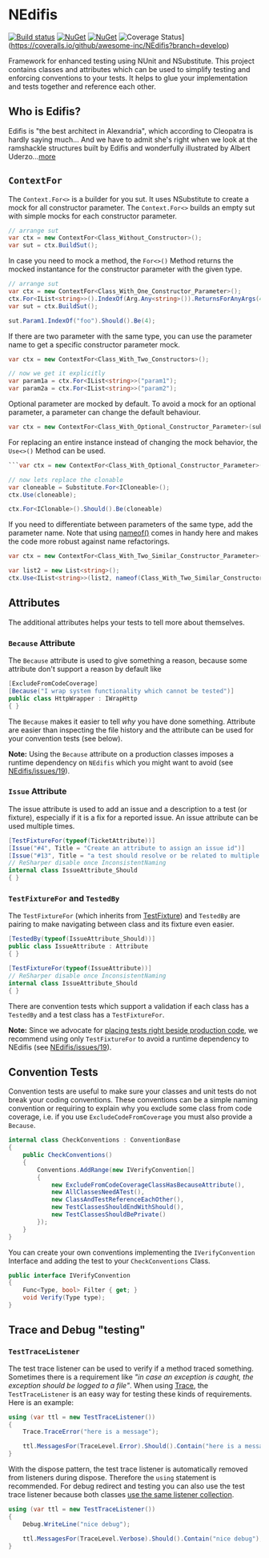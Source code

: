 # NEdifis

[![Build status](https://ci.appveyor.com/api/projects/status/u42b929walkd6086?svg=true)](https://ci.appveyor.com/project/awesome-inc-build/fluentassertions-autofac)
[![NuGet](https://img.shields.io/nuget/v/NEdifis.svg?style=flat-square)](https://www.nuget.org/packages/NEdifis/)
[![NuGet](https://img.shields.io/nuget/dt/NEdifis.svg?style=flat-square)](https://www.nuget.org/packages/NEdifis/)
![Coverage Status](https://coveralls.io/repos/github/awesome-inc/NEdifis/badge.svg?branch=develop)](https://coveralls.io/github/awesome-inc/NEdifis?branch=develop)

Framework for enhanced testing using NUnit and NSubstitute. This project contains classes and
attributes which can be used to simplify testing and enforcing conventions to your tests. It
helps to glue your implementation and tests together and reference each other.

## Who is Edifis?

Edifis is "the best architect in Alexandria", which according to Cleopatra is hardly saying much... And we have to
admit she's right when we look at the ramshackle structures built by Edifis and wonderfully illustrated
by Albert Uderzo...[more](http://www.asterix.com/the-a-to-z-of-asterix/characters/edifis.html "Edifis")

## `ContextFor`

The `Context.For<>` is a builder for you sut. It uses NSubstitute to create a mock for all constructor parameter. The `Context.For<>` builds an empty sut with simple mocks for each constructor parameter.

```csharp
// arrange sut
var ctx = new ContextFor<Class_Without_Constructor>();
var sut = ctx.BuildSut();
```

In case you need to mock a method, the `For<>()` Method returns the mocked instantance for the constructor parameter with the given type.

```csharp
// arrange sut
var ctx = new ContextFor<Class_With_One_Constructor_Parameter>();
ctx.For<IList<string>>().IndexOf(Arg.Any<string>()).ReturnsForAnyArgs(4);
var sut = ctx.BuildSut();

sut.Param1.IndexOf("foo").Should().Be(4);
```

If there are two parameter with the same type, you can use the parameter name to get a specific constructor parameter mock.

```csharp
var ctx = new ContextFor<Class_With_Two_Constructors>();

// now we get it explicitly
var param1a = ctx.For<IList<string>>("param1");
var param2a = ctx.For<IList<string>>("param2");
```

Optional parameter are mocked by default. To avoid a mock for an optional parameter, a parameter can change the default behaviour.

```csharp
var ctx = new ContextFor<Class_With_Optional_Constructor_Parameter>(substituteOptionalParameter: false);
```

For replacing an entire instance instead of changing the mock behavior, the `Use<>()` Method can be used.

```csharp
```var ctx = new ContextFor<Class_With_Optional_Constructor_Parameter>();

// now lets replace the clonable
var cloneable = Substitute.For<ICloneable>();
ctx.Use(cloneable);

ctx.For<IClonable>().Should().Be(cloneable)
```

If you need to differentiate between parameters of the same type, add the parameter name. Note that using [nameof()](https://msdn.microsoft.com/en-us/library/dn986596.aspx) comes in handy here and makes the code more robust against name refactorings.

```csharp
var ctx = new ContextFor<Class_With_Two_Similar_Constructor_Parameter>();

var list2 = new List<string>();
ctx.Use<IList<string>>(list2, nameof(Class_With_Two_Similar_Constructor_Parameter.Param2));
```

## Attributes

The additional attributes helps your tests to tell more about themselves.

### `Because` Attribute

The `Because` attribute is used to give something a reason, because some attribute don't support
a reason by default like

```csharp
[ExcludeFromCodeCoverage]
[Because("I wrap system functionality which cannot be tested")]
public class HttpWrapper : IWrapHttp
{ }
```

The `Because` makes it easier to tell _why_ you have done something. Attribute are easier than
inspecting the file history and the attribute can be used for your convention tests (see below).

**Note:** Using the `Because` attribute on a production classes imposes a runtime dependency on `NEdifis` which you
might want to avoid (see [NEdifis/issues/19](https://github.com/awesome-inc/NEdifis/issues/19)).

### `Issue` Attribute

The issue attribute is used to add an issue and a description to a test (or fixture), especially
if it is a fix for a reported issue. An issue attribute can be used multiple times.

```csharp
[TestFixtureFor(typeof(TicketAttribute))]
[Issue("#4", Title = "Create an attribute to assign an issue id")]
[Issue("#13", Title = "a test should resolve or be related to multiple issues")]
// ReSharper disable once InconsistentNaming
internal class IssueAttribute_Should
{ }
```

### `TestFixtureFor` and `TestedBy`

The `TestFixtureFor` (which inherits from [TestFixture](https://github.com/nunit/docs/wiki/TestFixture-Attribute)) and `TestedBy` are pairing to make navigating between class and its fixture even easier.

```csharp
[TestedBy(typeof(IssueAttribute_Should))]
public class IssueAttribute : Attribute
{ }

[TestFixtureFor(typeof(IssueAttribute))]
// ReSharper disable once InconsistentNaming
internal class IssueAttribute_Should
{ }
```

There are convention tests which support a validation if each class has a `TestedBy` and a test class
has a `TestFixtureFor`.

**Note:** Since we advocate for [placing tests right beside production code](https://awesome-incremented.blogspot.de/2015/06/shipping-tests-along-with-production.html), we recommend using only `TestFixtureFor` to avoid a runtime dependency to NEdifis (see [NEdifis/issues/19](https://github.com/awesome-inc/NEdifis/issues/19)).

## Convention Tests

Convention tests are useful to make sure your classes and unit tests do not break your coding conventions. 
These conventions can be a simple naming convention or requiring to explain why you exclude some class from code coverage, i.e. if you use `ExcludeCodeFromCoverage` you must also provide a `Because`.

```csharp
internal class CheckConventions : ConventionBase
{
    public CheckConventions()
    {
        Conventions.AddRange(new IVerifyConvention[]
        {
            new ExcludeFromCodeCoverageClassHasBecauseAttribute(),
            new AllClassesNeedATest(),
            new ClassAndTestReferenceEachOther(),
            new TestClassesShouldEndWithShould(),
            new TestClassesShouldBePrivate()
        });
    }
}
```

You can create your own conventions implementing the `IVerifyConvention` Interface and adding the test to your `CheckConventions` Class.

```csharp
public interface IVerifyConvention
{
    Func<Type, bool> Filter { get; }
    void Verify(Type type);
}
```

## Trace and Debug "testing"

### `TestTraceListener`

The test trace listener can be used to verify if a method traced something. Sometimes there is a requirement like
*"in case an exception is caught, the exception should be logged to a file"*. When using [Trace](https://msdn.microsoft.com/en-us/library/system.diagnostics.trace(v=vs.110).aspx), the `TestTraceListener` is an easy way for testing these kinds of requirements. Here is an example:

```csharp
using (var ttl = new TestTraceListener())
{
    Trace.TraceError("here is a message");

    ttl.MessagesFor(TraceLevel.Error).Should().Contain("here is a message");
}
```

With the dispose pattern, the test trace listener is automatically removed from listeners during dispose. Therefore
the `using` statement is recommended. For debug redirect and testing you can also use the test trace listener because both classes [use the same listener collection]("https://msdn.microsoft.com/en-us/library/system.diagnostics.debug.listeners(v=vs.110).aspx").

```csharp
using (var ttl = new TestTraceListener())
{
    Debug.WriteLine("nice debug");

    ttl.MessagesFor(TraceLevel.Verbose).Should().Contain("nice debug");
}
```
